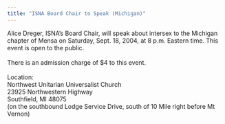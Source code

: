```yaml
---
title: "ISNA Board Chair to Speak (Michigan)"
---
```


Alice Dreger, <span class="caps">ISNA</span>&#8217;s Board Chair, will speak about intersex to the Michigan chapter of Mensa on Saturday, Sept. 18, 2004, at 8 p.m. Eastern time. This event is open to the public.<br><br>There is an admission charge of $4 to this event.<br><br>Location:<br>Northwest Unitarian Universalist Church<br>23925 Northwestern Highway<br>Southfield, MI 48075<br>(on the southbound Lodge Service Drive, south of 10 Mile right before Mt Vernon)
